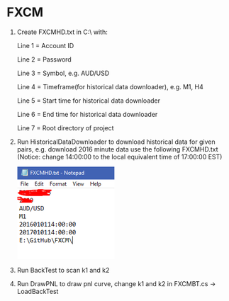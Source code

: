 # FXCM
1. Create FXCMHD.txt in C:\ with: 
    
    Line 1 = Account ID
    
    Line 2 = Password
    
    Line 3 = Symbol, e.g. AUD/USD
    
    Line 4 = Timeframe(for historical data downloader), e.g. M1, H4
    
    Line 5 = Start time for historical data downloader
    
    Line 6 = End time for historical data downloader
    
    Line 7 = Root directory of project
    
2. Run HistoricalDataDownloader to download historical data for given pairs, e.g. download 2016 minute data use the following FXCMHD.txt (Notice: change 14:00:00 to the local equivalent time of 17:00:00 EST)
    
    ![alt text](https://github.com/tianliwi/FXCM/blob/master/params.png)

3. Run BackTest to scan k1 and k2

4. Run DrawPNL to draw pnl curve, change k1 and k2 in FXCMBT.cs -> LoadBackTest
    

